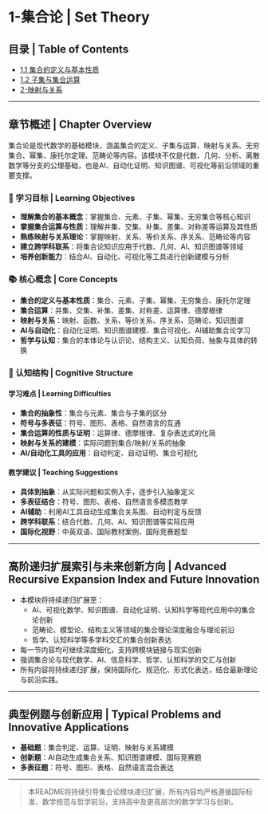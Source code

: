 # 1-集合论 | Set Theory

## 目录 | Table of Contents

- [1.1 集合的定义与基本性质](./1.1-集合的定义与基本性质/README.md)
- [1.2 子集与集合运算](./1.2-子集与集合运算/README.md)
- [2-映射与关系](./2-映射与关系/README.md)

---

## 章节概述 | Chapter Overview

集合论是现代数学的基础模块，涵盖集合的定义、子集与运算、映射与关系、无穷集合、幂集、康托尔定理、范畴论等内容。该模块不仅是代数、几何、分析、离散数学等分支的公理基础，也是AI、自动化证明、知识图谱、可视化等前沿领域的重要支撑。

### 🎯 学习目标 | Learning Objectives

- **理解集合的基本概念**：掌握集合、元素、子集、幂集、无穷集合等核心知识
- **掌握集合运算与性质**：理解并集、交集、补集、差集、对称差等运算及其性质
- **熟练映射与关系理论**：掌握映射、关系、等价关系、序关系、范畴论等内容
- **建立跨学科联系**：将集合论知识应用于代数、几何、AI、知识图谱等领域
- **培养创新能力**：结合AI、自动化、可视化等工具进行创新建模与分析

### 📚 核心概念 | Core Concepts

- **集合的定义与基本性质**：集合、元素、子集、幂集、无穷集合、康托尔定理
- **集合运算**：并集、交集、补集、差集、对称差、运算律、德摩根律
- **映射与关系**：映射、函数、关系、等价关系、序关系、范畴论、知识图谱
- **AI与自动化**：自动化证明、知识图谱建模、集合可视化、AI辅助集合论学习
- **哲学与认知**：集合的本体论与认识论、结构主义、认知负荷、抽象与具体的转换

### 🧠 认知结构 | Cognitive Structure

#### 学习难点 | Learning Difficulties

- **集合的抽象性**：集合与元素、集合与子集的区分
- **符号与多表征**：符号、图形、表格、自然语言的互通
- **集合运算的性质与证明**：运算律、德摩根律、复杂表达式的化简
- **映射与关系的建模**：实际问题到集合/映射/关系的抽象
- **AI/自动化工具的应用**：自动判定、自动证明、集合可视化

#### 教学建议 | Teaching Suggestions

- **具体到抽象**：从实际问题和实例入手，逐步引入抽象定义
- **多表征结合**：符号、图形、表格、自然语言多模态教学
- **AI辅助**：利用AI工具自动生成集合关系图、自动判定与反馈
- **跨学科联系**：结合代数、几何、AI、知识图谱等实际应用
- **国际化视野**：中英双语、国际教材案例、国际竞赛题型

---

## 高阶递归扩展索引与未来创新方向 | Advanced Recursive Expansion Index and Future Innovation

- 本模块将持续递归扩展至：
  - AI、可视化数学、知识图谱、自动化证明、认知科学等现代应用中的集合论创新
  - 范畴论、模型论、结构主义等领域的集合理论深度融合与理论前沿
  - 哲学、认知科学等多学科交汇的集合创新表达
- 每一节内容均可继续深度细化，支持跨模块链接与现实创新
- 强调集合论与现代数学、AI、信息科学、哲学、认知科学的交汇与创新
- 所有内容将持续递归扩展，保持国际化、规范化、形式化表达，结合最新理论与前沿实践。

---

## 典型例题与创新应用 | Typical Problems and Innovative Applications

- **基础题**：集合判定、运算、证明、映射与关系建模
- **创新题**：AI自动生成集合关系、知识图谱建模、国际竞赛题
- **多表征题**：符号、图形、表格、自然语言混合表达

---

> 本README将持续引导集合论模块递归扩展，所有内容均严格遵循国际标准、数学规范与哲学前沿，支持高中及更高层次的数学学习与创新。
